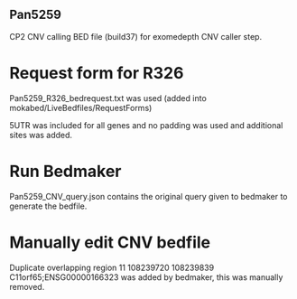 ## Pan5259

CP2 CNV calling BED file (build37) for exomedepth CNV caller step.

# Request form for R326
Pan5259_R326_bedrequest.txt was used  (added into mokabed/LiveBedfiles/RequestForms)

5UTR was included for all genes and no padding was used and additional sites was added.

# Run Bedmaker
Pan5259_CNV_query.json contains the original query given to bedmaker to generate the bedfile.

# Manually edit CNV bedfile 
Duplicate overlapping region 11	108239720	108239839	C11orf65;ENSG00000166323 was added by bedmaker, this was manually removed.